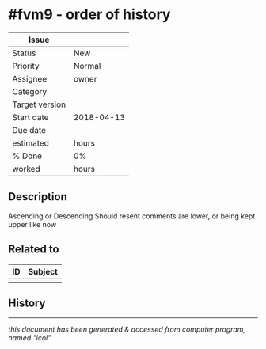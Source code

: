 # #fvm9 - order of history

|**Issue**||
|---|---|
|Status|New<!-- any of "new", "in progress", "end" http://redmine.jp/tech_note/issue_statuses/ -->|
|Priority|Normal<!-- "high" or "normal" or "low"-->|
|Assignee|owner<!-- your name -->|
|Category|<!-- optional -->|
|Target version|<!-- optional, any of git tags recommended -->|
|Start date|2018-04-13|
|Due date||
|estimated|hours|
|% Done|0%|
|worked|hours|

## Description

Ascending or Descending
Should resent comments are lower, or being kept upper like now

## Related to

|**ID**|**Subject**|
|---|---|
|||<!--OTHER_ISSUE;;-->

## History

---
*this document has been generated & accessed from computer program, named "icol"*
